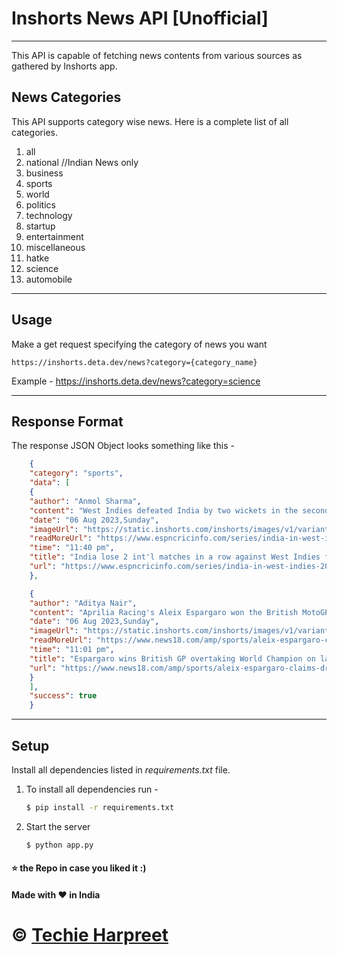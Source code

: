 # Inshorts News API [Unofficial]

---

This API is capable of fetching news contents from various sources as gathered by Inshorts app.

## News Categories

This API supports category wise news. Here is a complete list of all categories.

1. all
2. national //Indian News only
3. business
4. sports
5. world
6. politics
7. technology
8. startup
9. entertainment
10. miscellaneous
11. hatke
12. science
13. automobile

---

## Usage

Make a get request specifying the category of news you want

```
https://inshorts.deta.dev/news?category={category_name}
```

Example - https://inshorts.deta.dev/news?category=science

---

## Response Format

The response JSON Object looks something like this -

```JSON
    {
    "category": "sports",
    "data": [
    {
    "author": "Anmol Sharma",
    "content": "West Indies defeated India by two wickets in the second T20I in Guyana to take a 2-0 lead in the five-match series. India have lost two international matches in a row against West Indies for the first time in more than 12 years. West Indies wicketkeeper Nicholas Pooran top-scored in the second T20I with 67(40).",
    "date": "06 Aug 2023,Sunday",
    "imageUrl": "https://static.inshorts.com/inshorts/images/v1/variants/jpg/m/2023/08_aug/6_sun/img_1691343971001_611.jpg?",
    "readMoreUrl": "https://www.espncricinfo.com/series/india-in-west-indies-2023-1381201/west-indies-vs-india-2nd-t20i-1381218/live-cricket-score?utm_campaign=fullarticle&utm_medium=referral&utm_source=inshorts ",
    "time": "11:40 pm",
    "title": "India lose 2 int'l matches in a row against West Indies for the first time in 12 years",
    "url": "https://www.espncricinfo.com/series/india-in-west-indies-2023-1381201/west-indies-vs-india-2nd-t20i-1381218/live-cricket-score?utm_campaign=fullarticle&utm_medium=referral&utm_source=inshorts "
    },

    {
    "author": "Aditya Nair",
    "content": "Aprilia Racing's Aleix Espargaro won the British MotoGP on the final lap from world champion Francesco Bagnaia. Espargaro's late move on the championship leader was further aided by light rain on the circuit during the closing stages. \"It was tricky. I tried to push but I was on the limit...Finishing second is a great result,\" said Bagnaia after the race. ",
    "date": "06 Aug 2023,Sunday",
    "imageUrl": "https://static.inshorts.com/inshorts/images/v1/variants/jpg/m/2023/08_aug/6_sun/img_1691341860963_692.jpg?",
    "readMoreUrl": "https://www.news18.com/amp/sports/aleix-espargaro-claims-dramatic-british-motogp-win-in-last-lap-to-pip-world-champion-francesco-bagnaia-8518417.html?utm_campaign=fullarticle&utm_medium=referral&utm_source=inshorts ",
    "time": "11:01 pm",
    "title": "Espargaro wins British GP overtaking World Champion on last lap",
    "url": "https://www.news18.com/amp/sports/aleix-espargaro-claims-dramatic-british-motogp-win-in-last-lap-to-pip-world-champion-francesco-bagnaia-8518417.html?utm_campaign=fullarticle&utm_medium=referral&utm_source=inshorts "
    }
    ],
    "success": true
    }
```

---

## Setup

Install all dependencies listed in _requirements.txt_ file.

1. To install all dependencies run -

   ```bash
   $ pip install -r requirements.txt
   ```

2. Start the server

   ```bash
   $ python app.py
   ```

#### :star: the Repo in case you liked it :)

#### Made with :heart: in India

# © [Techie Harpreet](https://harpreetsinghbansal.com/)
